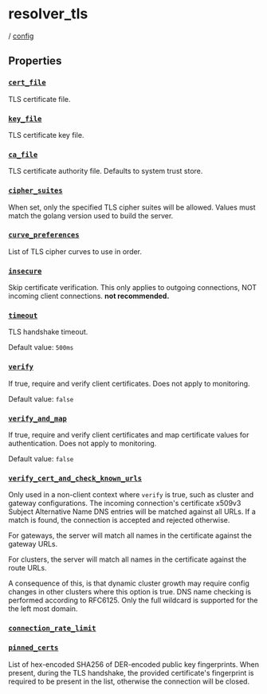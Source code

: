 # resolver_tls

/ [config](/ref/config/index.md) 

## Properties

### [`cert_file`](/ref/config/cert_file/index.md)

TLS certificate file.

### [`key_file`](/ref/config/key_file/index.md)

TLS certificate key file.

### [`ca_file`](/ref/config/ca_file/index.md)

TLS certificate authority file. Defaults to system trust store.

### [`cipher_suites`](/ref/config/cipher_suites/index.md)

When set, only the specified TLS cipher suites will be allowed. Values must match the golang version used to build the server.

### [`curve_preferences`](/ref/config/curve_preferences/index.md)

List of TLS cipher curves to use in order.

### [`insecure`](/ref/config/insecure/index.md)

Skip certificate verification. This only applies to outgoing connections, NOT incoming client connections. **not recommended.**

### [`timeout`](/ref/config/timeout/index.md)

TLS handshake timeout.

Default value: `500ms`

### [`verify`](/ref/config/verify/index.md)

If true, require and verify client certificates. Does not apply to monitoring.

Default value: `false`

### [`verify_and_map`](/ref/config/verify_and_map/index.md)

If true, require and verify client certificates and map certificate values for authentication. Does not apply to monitoring.

Default value: `false`

### [`verify_cert_and_check_known_urls`](/ref/config/verify_cert_and_check_known_urls/index.md)

Only used in a non-client context where `verify` is true, such as cluster and gateway configurations.
The incoming connection's certificate x509v3 Subject Alternative Name DNS entries will be matched against
all URLs. If a match is found, the connection is accepted and rejected otherwise.

For gateways, the server will match all names in the certificate against the gateway URLs.

For clusters, the server will match all names in the certificate against the route URLs.

A consequence of this, is that dynamic cluster growth may require config changes in other clusters where this
option is true. DNS name checking is performed according to RFC6125. Only the full wildcard is supported for the
the left most domain.

### [`connection_rate_limit`](/ref/config/connection_rate_limit/index.md)



### [`pinned_certs`](/ref/config/pinned_certs/index.md)

List of hex-encoded SHA256 of DER-encoded public key fingerprints. When present, during the TLS handshake, the
provided certificate's fingerprint is required to be present in the list, otherwise the connection will be
closed.

